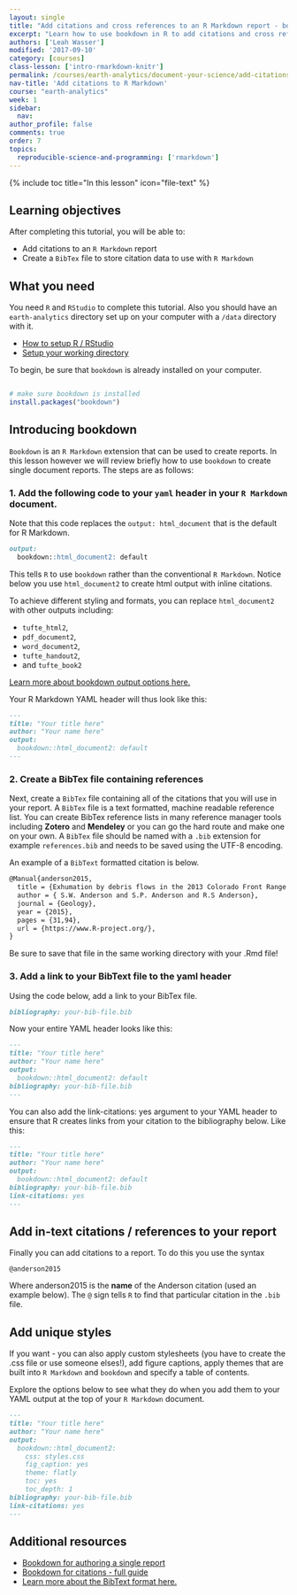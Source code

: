 ```yaml
---
layout: single
title: "Add citations and cross references to an R Markdown report - bookdown"
excerpt: "Learn how to use bookdown in R to add citations and cross references to your data-driven reports."
authors: ['Leah Wasser']
modified: '2017-09-10'
category: [courses]
class-lesson: ['intro-rmarkdown-knitr']
permalink: /courses/earth-analytics/document-your-science/add-citations-to-rmarkdown-report/
nav-title: 'Add citations to R Markdown'
course: "earth-analytics"
week: 1
sidebar:
  nav:
author_profile: false
comments: true
order: 7
topics:
  reproducible-science-and-programming: ['rmarkdown']
---
```


{% include toc title="In this lesson" icon="file-text" %}


<div class='notice--success' markdown="1">

## <i class="fa fa-graduation-cap" aria-hidden="true"></i> Learning objectives

After completing this tutorial, you will be able to:

* Add citations to an `R Markdown` report
* Create a `BibTex` file to store citation data to use with `R Markdown`

## <i class="fa fa-check-square-o fa-2" aria-hidden="true"></i> What you need

You need `R` and `RStudio` to complete this tutorial. Also you should have
an `earth-analytics` directory set up on your computer with a `/data`
directory with it.

* [How to setup R / RStudio](/courses/earth-analytics/document-your-science/setup-r-rstudio/)
* [Setup your working directory](/courses/earth-analytics/document-your-science/setup-working-directory/)

</div>

To begin, be sure that `bookdown` is already installed on your computer.


```r

# make sure bookdown is installed
install.packages("bookdown")

```

## Introducing bookdown

`Bookdown` is an `R Markdown` extension that can be used to create reports. In
this lesson however we will review briefly how to use `bookdown` to create single
document reports. The steps are as follows:

### 1. Add the following code to your `yaml` header in your `R Markdown` document.

Note that this code replaces the `output: html_document` that is the default for
R Markdown.

```md
output:
  bookdown::html_document2: default
```

This tells `R` to use `bookdown` rather than the conventional `R Markdown`. Notice below
you use `html_document2` to create html output with inline citations.

To achieve different styling and formats, you can replace `html_document2` with other outputs including:

* `tufte_html2`,
* `pdf_document2`,
* `word_document2`,
* `tufte_handout2`,
* and `tufte_book2`

<a href="https://bookdown.org/yihui/bookdown/a-single-document.html#ref-R-rticles" target="_blank">Learn more about bookdown output options here.</a>

Your R Markdown YAML header will thus look like this:

```md
---
title: "Your title here"
author: "Your name here"
output:
  bookdown::html_document2: default
---

```

### 2. Create a BibTex file containing references

Next, create a `BibTex` file containing all of the citations that you will use
in your report. A `BibTex` file is a text formatted, machine readable reference
list. You can create BibTex reference lists in many reference manager tools
including **Zotero** and **Mendeley** or you can go the hard route and make one
on your own. A `BibTex` file should be named with a `.bib` extension for example
`references.bib` and needs to be saved using the UTF-8 encoding.

An example of a `BibText` formatted citation is below.

```md
@Manual{anderson2015,
  title = {Exhumation by debris flows in the 2013 Colorado Front Range storm},
  author = { S.W. Anderson and S.P. Anderson and R.S Anderson},
  journal = {Geology},
  year = {2015},
  pages = {31,94},
  url = {https://www.R-project.org/},
}

```

Be sure to save that file in the same working directory with your .Rmd file!

### 3. Add a link to your BibText file to the yaml header

Using the code below, add a link to your BibTex file.

```md
bibliography: your-bib-file.bib
```

Now your entire YAML header looks like this:

```md
---
title: "Your title here"
author: "Your name here"
output:
  bookdown::html_document2: default
bibliography: your-bib-file.bib
---
```

You can also add the link-citations: yes argument to your YAML header to ensure
that R creates links from your citation to the bibliography below. Like this:

```md
---
title: "Your title here"
author: "Your name here"
output:
  bookdown::html_document2: default
bibliography: your-bib-file.bib
link-citations: yes
---
```

## Add in-text citations / references to your report

Finally you can add citations to a report. To do this you use the syntax

`@anderson2015`

Where anderson2015 is the **name** of the Anderson citation (used an example below).
The `@` sign tells `R` to find that particular citation in the `.bib` file.

## Add unique styles

If you want - you can also apply custom stylesheets (you have to create the .css
file or use someone elses!), add figure captions, apply themes that are built
into `R Markdown` and `bookdown` and specify a table of contents.

Explore the options below to see what they do when you add them to your YAML
output at the top of your `R Markdown` document.

```md
---
title: "Your title here"
author: "Your name here"
output:
  bookdown::html_document2:
    css: styles.css
    fig_caption: yes
    theme: flatly
    toc: yes
    toc_depth: 1
bibliography: your-bib-file.bib
link-citations: yes
---
```

<div class="notice--info" markdown="1">

## Additional resources

* <a href="https://bookdown.org/yihui/bookdown/a-single-document.html#ref-R-rticles" target="_blank">Bookdown for authoring a single report</a>
* <a href="https://bookdown.org/yihui/bookdown/citations.html" target="_blank">Bookdown for citations - full guide</a>
* <a href="https://en.wikipedia.org/wiki/BibTeX" target = "_blank">Learn more about the BibText format here. </a>

</div>
